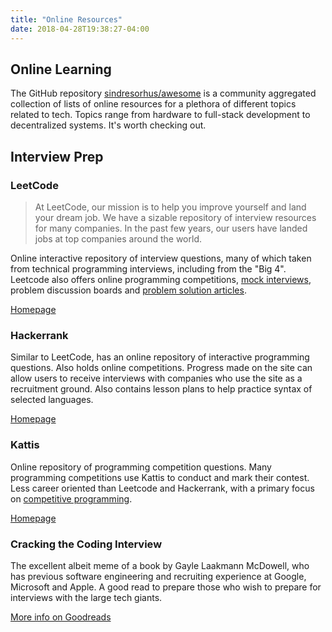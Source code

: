 ```yaml
---
title: "Online Resources"
date: 2018-04-28T19:38:27-04:00
---
```


## Online Learning 

The GitHub repository [sindresorhus/awesome](https://github.com/sindresorhus/awesome) is a community aggregated collection of lists of online resources for a plethora of different topics related to tech. Topics range from hardware to full-stack development to decentralized systems. It's worth checking out.

## Interview Prep 

### LeetCode

>At LeetCode, our mission is to help you improve yourself and land your dream job. We have a sizable repository of interview resources for many companies. In the past few years, our users have landed jobs at top companies around the world.

Online interactive repository of interview questions, many of which taken from technical programming interviews, including from the "Big 4". Leetcode also offers online programming competitions, [mock interviews](https://leetcode.com/mockinterview/), problem discussion boards and [problem solution articles](https://leetcode.com/articles/).
 
[Homepage](https://leetcode.com)

### Hackerrank

Similar to LeetCode, has an online repository of interactive programming questions. Also holds online competitions. Progress made on the site can allow users to receive interviews with companies who use the site as a recruitment ground. Also contains lesson plans to help practice syntax of selected languages.

[Homepage](https://www.hackerrank.com)

### Kattis

Online repository of programming competition questions. Many programming competitions use Kattis to conduct and mark their contest. Less career oriented than Leetcode and Hackerrank, with a primary focus on [competitive programming](/student-life/student-groups/#cpc-competitive-programming-club).

[Homepage](https://open.kattis.com)

### Cracking the Coding Interview

The excellent albeit meme of a book by Gayle Laakmann McDowell, who has previous software engineering and recruiting experience at Google, Microsoft and Apple. A good read to prepare those who wish to prepare for interviews with the large tech giants.

[More info on Goodreads](https://www.goodreads.com/book/show/25707092-cracking-the-coding-interview?rating=3)
